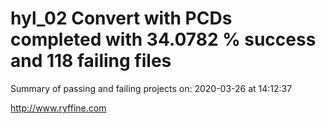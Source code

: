 # hyl_02 Convert with PCDs completed with 34.0782 % success and 118 failing files

Summary of passing and failing projects on: 2020-03-26 at 14:12:37

http://www.ryffine.com
